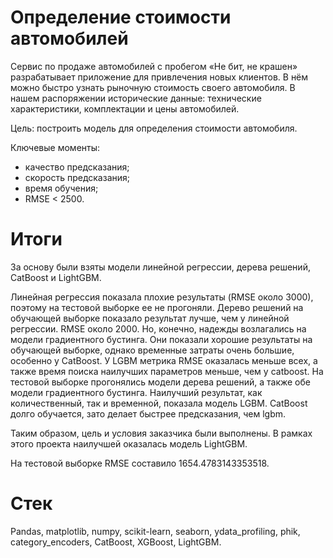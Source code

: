 # Определение стоимости автомобилей
Сервис по продаже автомобилей с пробегом «Не бит, не крашен» разрабатывает приложение для привлечения новых клиентов. В нём можно быстро узнать рыночную стоимость своего автомобиля. В нашем распоряжении исторические данные: технические характеристики, комплектации и цены автомобилей.

Цель: построить модель для определения стоимости автомобиля.

Ключевые моменты:
- качество предсказания;
- скорость предсказания;
- время обучения;
- RMSE < 2500.

# Итоги 
За основу были взяты модели линейной регрессии, дерева решений, CatBoost и LightGBM.

Линейная регрессия показала плохие результаты (RMSE около 3000), поэтому на тестовой выборке ее не прогоняли.
Дерево решений на обучающей выборке показало результат лучше, чем у линейной регрессии. RMSE около 2000.
Но, конечно, надежды возлагались на модели градиентного бустинга. Они показали хорошие результаты на обучающей выборке, однако временные затраты очень большие, особенно у CatBoost. У LGBM метрика RMSE оказалась меньше всех, а также время поиска наилучших параметров меньше, чем у catboost.
На тестовой выборке прогонялись модели дерева решений, а также обе модели градиентного бустинга. Наилучший результат, как количественный, так и временной, показала модель LGBM. CatBoost долго обучается, зато делает быстрее предсказания, чем lgbm.

Таким образом, цель и условия заказчика были выполнены. В рамках этого проекта наилучшей оказалась модель LightGBM.

На тестовой выборке RMSE составило 1654.4783143353518.

# Стек
Pandas, matplotlib, numpy, scikit-learn, seaborn, ydata_profiling, phik, category_encoders, CatBoost, XGBoost, LightGBM. 
